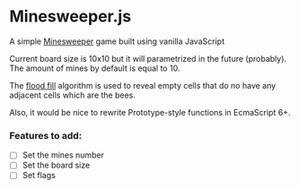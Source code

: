 # Minesweeper.js
A simple [Minesweeper](https://en.wikipedia.org/wiki/Minesweeper_(video_game)) game built using vanilla JavaScript

Current board size is 10x10 but it will parametrized in the future (probably). The amount of mines by default is equal to 10. 

The [flood fill](https://en.wikipedia.org/wiki/Flood_fill) algorithm is used to reveal empty cells that do no have any adjacent cells which are the bees.

Also, it would be nice to rewrite Prototype-style functions in EcmaScript 6+.

### Features to add:
- [ ] Set the mines number
- [ ] Set the board size
- [ ] Set flags